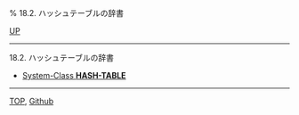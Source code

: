 % 18.2. ハッシュテーブルの辞書

[UP](18.html)  

---

18.2. ハッシュテーブルの辞書

- [System-Class **HASH-TABLE**](18.2.hash-table.html)

---
[TOP](index.html),  [Github](https://github.com/nptcl/npt-japanese)

